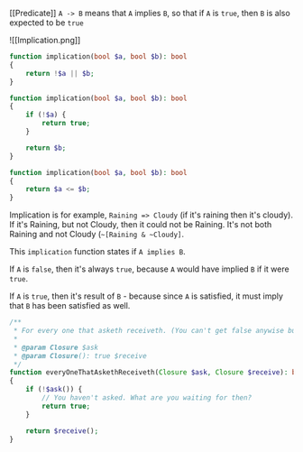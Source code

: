 [[Predicate]] `A -> B` means that `A` implies `B`, 
so that if `A` is `true`, then `B` is also expected to be `true`



![[Implication.png]]

```php
function implication(bool $a, bool $b): bool
{
    return !$a || $b;
}

function implication(bool $a, bool $b): bool
{
    if (!$a) {
        return true;
    }

    return $b;
}

function implication(bool $a, bool $b): bool
{
    return $a <= $b;
}
```

Implication is for example, `Raining => Cloudy` (if it's raining then it's cloudy).
If it's Raining, but not Cloudy, then it could not be Raining. 
It's not both Raining and not Cloudy (`~[Raining & ~Cloudy]`.

This `implication` function states if `A implies B`.

If `A` is `false`, then it's always `true`, because `A` would have implied `B` if it were `true`.

If `A` is `true`, then it's result of `B` - because since `A` is satisfied, it must imply that `B` has been satisfied as well.

```php
/**
 * For every one that asketh receiveth. (You can't get false anywise but by failing to ask)
 *
 * @param Closure $ask
 * @param Closure(): true $receive
 */
function everyOneThatAskethReceiveth(Closure $ask, Closure $receive): bool
{
    if (!$ask()) {
        // You haven't asked. What are you waiting for then?
        return true;
    }

    return $receive();
}
```
